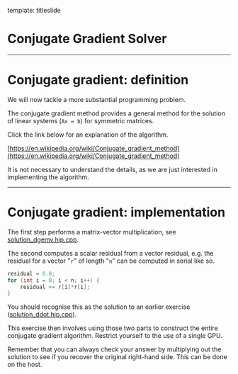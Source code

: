 template: titleslide
# Conjugate Gradient Solver



---
# Conjugate gradient: definition

We will now tackle a more substantial programming problem.

The conjugate gradient method provides a general method for the solution of linear systems (`Ax = b`) for symmetric matrices.

Click the link below for an explanation of the algorithm.

[https://en.wikipedia.org/wiki/Conjugate_gradient_method](https://en.wikipedia.org/wiki/Conjugate_gradient_method)

It is not necessary to understand the details, as we are just interested in implementing the algorithm.



---
# Conjugate gradient: implementation

The first step performs a matrix-vector multiplication, see [solution_dgemv.hip.cpp](../../exercises/14-conjugate-gradient-solver).

The second computes a scalar residual from a vector residual, e.g. the residual for a vector "`r`" of length "`n`"
can be computed in serial like so.

```cpp
residual = 0.0;
for (int i = 0; i < n; i++) {
    residual += r[i]*r[i];
}
```

You should recognise this as the solution to an earlier exercise ([solution_ddot.hip.cpp](../../exercises/14-conjugate-gradient-solver)).

This exercise then involves using those two parts to construct the entire conjugate gradient algorithm.
Restrict yourself to the use of a single GPU.

Remember that you can always check your answer by multiplying out the solution to see if you recover the original right-hand side.
This can be done on the host.
